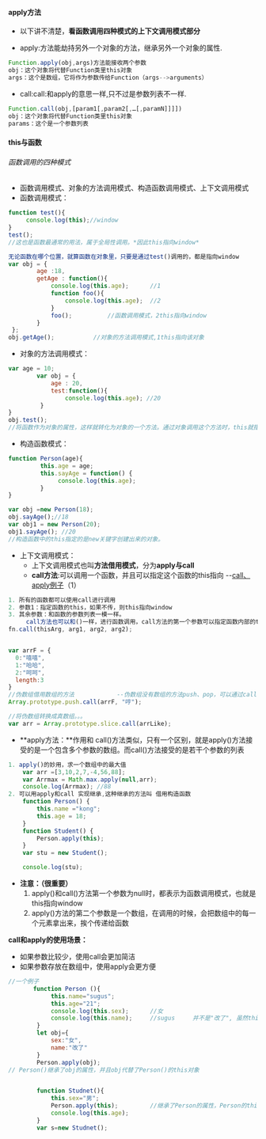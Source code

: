 ####  apply方法

* 以下讲不清楚，**看函数调用四种模式的上下文调用模式部分**

*  apply:方法能劫持另外一个对象的方法，继承另外一个对象的属性.

```js
Function.apply(obj,args)方法能接收两个参数
obj：这个对象将代替Function类里this对象
args：这个是数组，它将作为参数传给Function（args-->arguments）
```

* call:call:和apply的意思一样,只不过是参数列表不一样.

```js
Function.call(obj,[param1[,param2[,…[,paramN]]]])
obj：这个对象将代替Function类里this对象
params：这个是一个参数列表
```

#### this与函数

###### 函数调用的四种模式

* 函数调用模式、对象的方法调用模式、构造函数调用模式、上下文调用模式
* 函数调用模式：

```js
function test(){
     console.log(this);//window
}
test();
//这也是函数最通常的用法，属于全局性调用。*因此this指向window*

无论函数在哪个位置，就算函数在对象里，只要是通过test()调用的，都是指向window
var obj = {
        age :18,
        getAge : function(){
            console.log(this.age);		//1
            function foo(){
                console.log(this.age);	//2	
            }
            foo();			//函数调用模式，2this指向window
        }
 };
obj.getAge();			//对象的方法调用模式,1this指向该对象

```

* 对象的方法调用模式：

```js
var age = 10;
        var obj = {
            age : 20,
            test:function(){
                console.log(this.age); //20
         }
}
obj.test(); 
//将函数作为对象的属性，这样就转化为对象的一个方法。通过对象调用这个方法时，this就指向调用这个方法的对象。
```

* 构造函数模式：

```js
function Person(age){
         this.age = age; 
         this.sayAge = function() {
              console.log(this.age);
         }
}

var obj =new Person(18);
obj.sayAge();//18
var obj1 = new Person(20);
obj1.sayAge(); //20
//构造函数中的this指定的是new关键字创建出来的对象。
```

* 上下文调用模式：
  * 上下文调用模式也叫**方法借用模式**，分为**apply与call**
  * **call方法**:可以调用一个函数，并且可以指定这个函数的this指向 --[call、apply例子](https://blog.csdn.net/qq_36647038/article/details/82719046)（1）

```js
1. 所有的函数都可以使用call进行调用
2. 参数1：指定函数的this，如果不传，则this指向window
3. 其余参数：和函数的参数列表一模一样。
	 call方法也可以和()一样，进行函数调用，call方法的第一个参数可以指定函数内部的this指向。
fn.call(thisArg, arg1, arg2, arg2);


var arrF = {
  0:"嘻嘻",
  1:"哈哈",
  2:"呵呵",
  length:3
}
//伪数组借用数组的方法			--伪数组没有数组的方法push、pop，可以通过call借用
Array.prototype.push.call(arrF, "哼");

//将伪数组转换成真数组。。。
var arr = Array.prototype.slice.call(arrLike);
```

  * **apply方法：**作用和 call()方法类似，只有一个区别，就是apply()方法接受的是一个包含多个参数的数组。而call()方法接受的是若干个参数的列表

```js
1. apply()的妙用，求一个数组中的最大值
    var arr =[3,10,2,7,-4,56,88];
    var Arrmax = Math.max.apply(null,arr);
    console.log(Arrmax); //88
2. 可以用apply和call 实现继承,这种继承的方法叫 借用构造函数
	function Person() {
        this.name ="kong";
        this.age = 18;
    }
    function Student() {
        Person.apply(this);
    }
    var stu = new Student();

    console.log(stu);

```

* **注意：（很重要）**
  1.  apply()和call()方法第一个参数为null时，都表示为函数调用模式，也就是this指向window
  2.  apply()方法的第二个参数是一个数组，在调用的时候，会把数组中的每一个元素拿出来，挨个传递给函数

**call和apply的使用场景：**

- 如果参数比较少，使用call会更加简洁
- 如果参数存放在数组中，使用apply会更方便

```js
//一个例子
	   function Person (){
            this.name="sugus";          
            this.age="21";
            console.log(this.sex);      //女
            console.log(this.name);     //sugus     并不是"改了", 虽然this的指向改为obj，this.name="sugus"又赋值了
        }
        let obj={
            sex:"女",
            name:"改了"
        }
        Person.apply(obj);
// Person()继承了obj的属性，并且obj代替了Person()的this对象


		function Studnet(){
            this.sex="男";
            Person.apply(this);			//继承了Person的属性，Person的this指向为Student
            console.log(this.age);
       	}
        var s=new Studnet();
```

